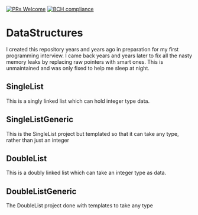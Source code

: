 [![PRs Welcome](https://img.shields.io/badge/PRs-welcome-brightgreen.svg?style=flat-square)](http://makeapullrequest.com) 
[![BCH compliance](https://bettercodehub.com/edge/badge/ThomasThelen/DataStructures?branch=master)](https://bettercodehub.com/)

# DataStructures
I created this repository years and years ago in preparation for my first programming interview. I came back years and years later to fix all the nasty memory leaks by replacing raw pointers 
with smart ones. This is unmaintained and was only fixed to help me sleep at night.

## SingleList

This is a singly linked list which can hold integer type data.

## SingleListGeneric

This is the SingleList project but templated so that it can take any type, rather than just an integer

## DoubleList

This is a doubly linked list which can take an integer type as data.

## DoubleListGeneric

The DoubleList project done with templates to take any type
